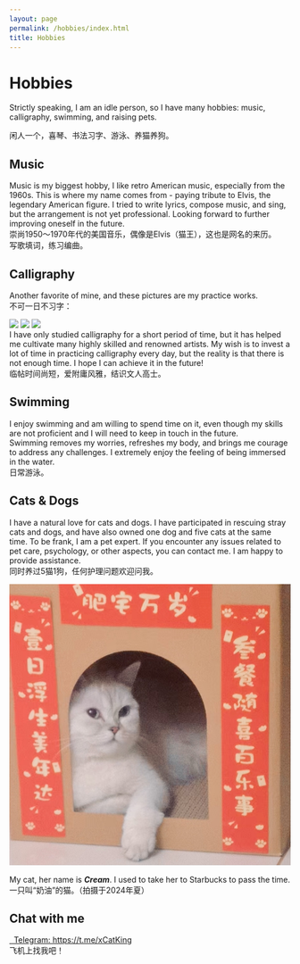 ```yaml
---
layout: page
permalink: /hobbies/index.html
title: Hobbies
---
```


# Hobbies

Strictly speaking, I am an idle person, so I have many hobbies: music, calligraphy, swimming, and raising pets.

闲人一个，喜琴、书法习字、游泳、养猫养狗。

## Music
Music is my biggest hobby, I like retro American music, especially from the 1960s. This is where my name comes from - paying tribute to Elvis, the legendary American figure. I tried to write lyrics, compose music, and sing, but the arrangement is not yet professional. Looking forward to further improving oneself in the future.
<br/>
崇尚1950～1970年代的美国音乐，偶像是Elvis（猫王），这也是网名的来历。
<br/>
写歌填词，练习编曲。

## Calligraphy

Another favorite of mine, and these pictures are my practice works.  
不可一日不习字：
<div class="third">
<img src="/images/prelection1.JPG" class="quartersize">
<img src="/images/speech1.JPG" class="quartersize">
<img src="/images/speech3.JPG" class="quartersize">
</div>
I have only studied calligraphy for a short period of time, but it has helped me cultivate many highly skilled and renowned artists. My wish is to invest a lot of time in practicing calligraphy every day, but the reality is that there is not enough time. I hope I can achieve it in the future!
<br/>
临帖时间尚短，爱附庸风雅，结识文人高士。

## Swimming

I enjoy swimming and am willing to spend time on it, even though my skills are not proficient and I will need to keep in touch in the future.  
Swimming removes my worries, refreshes my body, and brings me courage to address any challenges. I extremely enjoy the feeling of being immersed in the water.
<br/>
日常游泳。

## Cats & Dogs

I have a natural love for cats and dogs. I have participated in rescuing stray cats and dogs, and have also owned one dog and five cats at the same time. To be frank, I am a pet expert. If you encounter any issues related to pet care, psychology, or other aspects, you can contact me. I am happy to provide assistance.
<br/>
同时养过5猫1狗，任何护理问题欢迎问我。

<div class="halfsize">
<img src="/images/Cream202406.jpg">
</div>

My cat, her name is ***Cream***. I used to take her to Starbucks to pass the time.
<br/>
一只叫“奶油”的猫。（拍摄于2024年夏）


## Chat with me

<a href="https://t.me/xCatKing" title="Telegram" target="_blank">
    <span class="icon-telegram0"></span>&nbsp;
    Telegram: https://t.me/xCatKing
</a>
<br/>
飞机上找我吧！